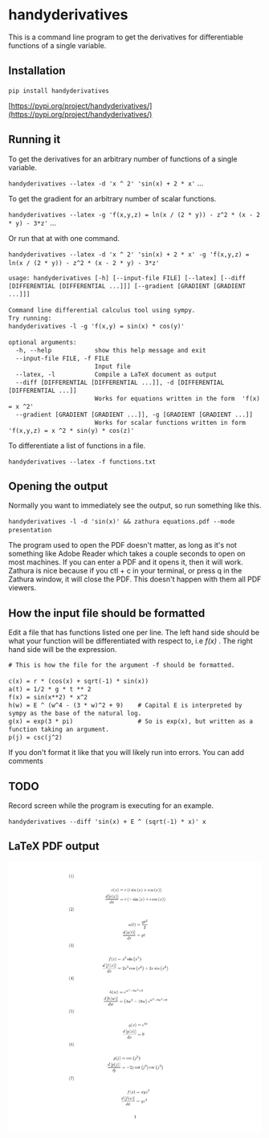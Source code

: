 # handyderivatives

This is a command line program to get the derivatives for differentiable functions of a single variable.

## Installation
`pip install handyderivatives`

[https://pypi.org/project/handyderivatives/](https://pypi.org/project/handyderivatives/)

## Running it
To get the derivatives for an arbitrary number of functions of a single variable.

`handyderivatives --latex -d 'x ^ 2' 'sin(x) + 2 * x'` ...

To get the gradient for an arbitrary number of scalar functions.

`handyderivatives --latex -g 'f(x,y,z) = ln(x / (2 * y)) - z^2 * (x - 2 * y) - 3*z'` ...

Or run that at with one command.

`handyderivatives --latex -d 'x ^ 2' 'sin(x) + 2 * x' -g 'f(x,y,z) = ln(x / (2 * y)) - z^2 * (x - 2 * y) - 3*z'`


```
usage: handyderivatives [-h] [--input-file FILE] [--latex] [--diff [DIFFERENTIAL [DIFFERENTIAL ...]]] [--gradient [GRADIENT [GRADIENT ...]]]

Command line differential calculus tool using sympy.
Try running:
handyderivatives -l -g 'f(x,y) = sin(x) * cos(y)'

optional arguments:
  -h, --help            show this help message and exit
  --input-file FILE, -f FILE
                        Input file
  --latex, -l           Compile a LaTeX document as output
  --diff [DIFFERENTIAL [DIFFERENTIAL ...]], -d [DIFFERENTIAL [DIFFERENTIAL ...]]
                        Works for equations written in the form  'f(x) = x ^2'
  --gradient [GRADIENT [GRADIENT ...]], -g [GRADIENT [GRADIENT ...]]
                        Works for scalar functions written in form  'f(x,y,z) = x ^2 * sin(y) * cos(z)'
```

To differentiate a list of functions in a file.

`handyderivatives --latex -f functions.txt`


## Opening the output
Normally you want to immediately see the output, so run something like this.

`handyderivatives -l -d 'sin(x)' && zathura equations.pdf --mode presentation`

The program used to open the PDF doesn't matter, as long as it's not something like Adobe Reader which takes a couple seconds to open on most machines.
If you can enter a PDF and it opens it, then it will work.
Zathura is nice because if you ctl + c in your terminal, or press q in the Zathura window, it will close the PDF.
This doesn't happen with them all PDF viewers.

## How the input file should be formatted
Edit a file that has functions listed one per line.
The left hand side should be what your function will be differentiated with respect to, i.e *f(x)* .
The right hand side will be the expression.

```
# This is how the file for the argument -f should be formatted.

c(x) = r * (cos(x) + sqrt(-1) * sin(x))
a(t) = 1/2 * g * t ** 2
f(x) = sin(x**2) * x^2
h(w) = E ^ (w^4 - (3 * w)^2 + 9)    # Capital E is interpreted by sympy as the base of the natural log.
g(x) = exp(3 * pi)                  # So is exp(x), but written as a function taking an argument.
p(j) = csc(j^2)
```

If you don't format it like that you will likely run into errors.
You  can add comments

## TODO
Record screen while the program is executing for an example.

`handyderivatives --diff 'sin(x) + E ^ (sqrt(-1) * x)' x`


## LaTeX PDF output

![Placeholder](https://raw.githubusercontent.com/Fitzy1293/handyderivatives/main/images/output.png)
